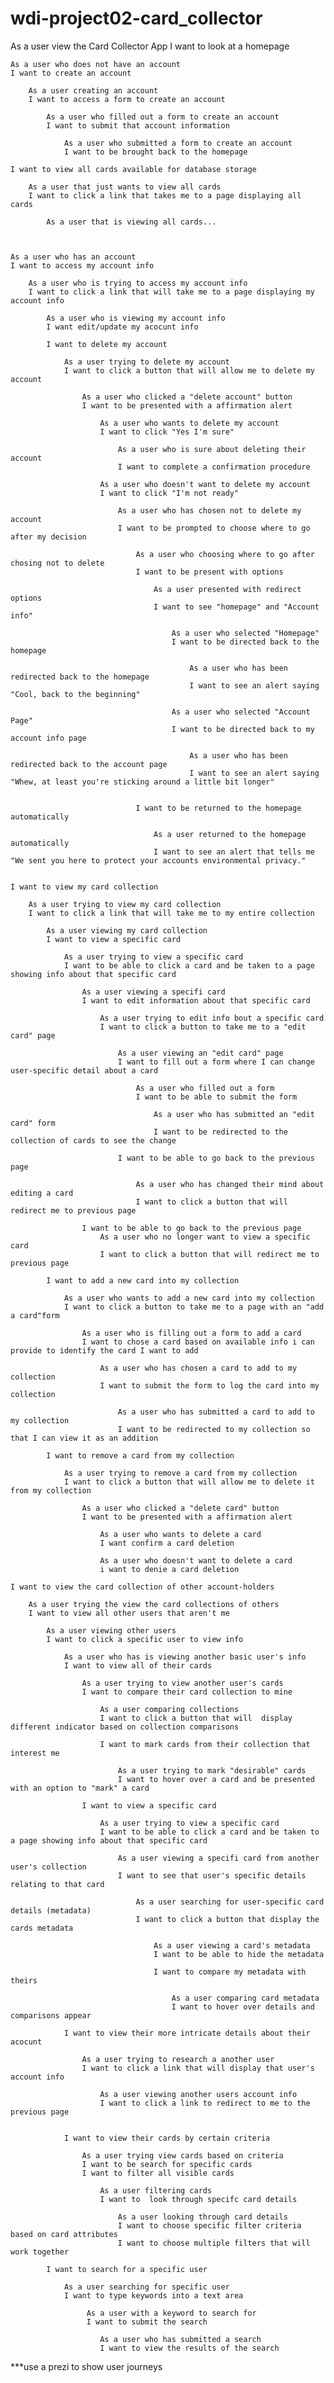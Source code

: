 # wdi-project02-card_collector

As a user view the Card Collector App
I want to look at a homepage
    
    As a user who does not have an account
    I want to create an account
        
        As a user creating an account
        I want to access a form to create an account
            
            As a user who filled out a form to create an account
            I want to submit that account information
                
                As a user who submitted a form to create an account
                I want to be brought back to the homepage

    I want to view all cards available for database storage
        
        As a user that just wants to view all cards
        I want to click a link that takes me to a page displaying all cards

            As a user that is viewing all cards...

            

    As a user who has an account
    I want to access my account info
        
        As a user who is trying to access my account info
        I want to click a link that will take me to a page displaying my account info
            
            As a user who is viewing my account info
            I want edit/update my acocunt info
            
            I want to delete my account
               
                As a user trying to delete my account
                I want to click a button that will allow me to delete my account

                    As a user who clicked a "delete account" button
                    I want to be presented with a affirmation alert

                        As a user who wants to delete my account
                        I want to click "Yes I'm sure"

                            As a user who is sure about deleting their account
                            I want to complete a confirmation procedure

                        As a user who doesn't want to delete my account
                        I want to click "I'm not ready"

                            As a user who has chosen not to delete my account
                            I want to be prompted to choose where to go after my decision

                                As a user who choosing where to go after chosing not to delete
                                I want to be present with options

                                    As a user presented with redirect options
                                    I want to see "homepage" and "Account info"

                                        As a user who selected "Homepage"
                                        I want to be directed back to the homepage

                                            As a user who has been redirected back to the homepage
                                            I want to see an alert saying "Cool, back to the beginning"
                                        
                                        As a user who selected "Account Page"
                                        I want to be directed back to my account info page

                                            As a user who has been redirected back to the account page
                                            I want to see an alert saying "Whew, at least you're sticking around a little bit longer"


                                I want to be returned to the homepage automatically
                                    
                                    As a user returned to the homepage automatically
                                    I want to see an alert that tells me "We sent you here to protect your accounts environmental privacy."

    
    I want to view my card collection
        
        As a user trying to view my card collection
        I want to click a link that will take me to my entire collection
            
            As a user viewing my card collection
            I want to view a specific card
                
                As a user trying to view a specific card
                I want to be able to click a card and be taken to a page showing info about that specific card
                    
                    As a user viewing a specifi card
                    I want to edit information about that specific card
                        
                        As a user trying to edit info bout a specific card
                        I want to click a button to take me to a "edit card" page
                            
                            As a user viewing an "edit card" page
                            I want to fill out a form where I can change user-specific detail about a card
                                
                                As a user who filled out a form
                                I want to be able to submit the form
                                    
                                    As a user who has submitted an "edit card" form
                                    I want to be redirected to the collection of cards to see the change

                            I want to be able to go back to the previous page
                                
                                As a user who has changed their mind about editing a card
                                I want to click a button that will redirect me to previous page

                    I want to be able to go back to the previous page
                        As a user who no longer want to view a specific card
                        I want to click a button that will redirect me to previous page
            
            I want to add a new card into my collection

                As a user who wants to add a new card into my collection
                I want to click a button to take me to a page with an "add a card"form 

                    As a user who is filling out a form to add a card
                    I want to chose a card based on available info i can provide to identify the card I want to add

                        As a user who has chosen a card to add to my collection
                        I want to submit the form to log the card into my collection

                            As a user who has submitted a card to add to my collection
                            I want to be redirected to my collection so that I can view it as an addition

            I want to remove a card from my collection

                As a user trying to remove a card from my collection
                I want to click a button that will allow me to delete it from my collection

                    As a user who clicked a "delete card" button
                    I want to be presented with a affirmation alert

                        As a user who wants to delete a card
                        I want confirm a card deletion

                        As a user who doesn't want to delete a card
                        i want to denie a card deletion

    I want to view the card collection of other account-holders
        
        As a user trying the view the card collections of others
        I want to view all other users that aren't me
            
            As a user viewing other users
            I want to click a specific user to view info 

                As a user who has is viewing another basic user's info
                I want to view all of their cards

                    As a user trying to view another user's cards
                    I want to compare their card collection to mine

                        As a user comparing collections
                        I want to click a button that will  display different indicator based on collection comparisons
                        
                        I want to mark cards from their collection that interest me
                            
                            As a user trying to mark "desirable" cards
                            I want to hover over a card and be presented with an option to "mark" a card

                    I want to view a specific card
                        
                        As a user trying to view a specific card
                        I want to be able to click a card and be taken to a page showing info about that specific card
                            
                            As a user viewing a specifi card from another user's collection
                            I want to see that user's specific details relating to that card

                                As a user searching for user-specific card details (metadata)
                                I want to click a button that display the cards metadata

                                    As a user viewing a card's metadata
                                    I want to be able to hide the metadata
                                    
                                    I want to compare my metadata with theirs

                                        As a user comparing card metadata
                                        I want to hover over details and comparisons appear

                I want to view their more intricate details about their acocunt
                    
                    As a user trying to research a another user
                    I want to click a link that will display that user's account info
                        
                        As a user viewing another users account info
                        I want to click a link to redirect to me to the previous page

                
                I want to view their cards by certain criteria
                    
                    As a user trying view cards based on criteria
                    I want to be search for specific cards
                    I want to filter all visible cards
                        
                        As a user filtering cards
                        I want to  look through specifc card details

                            As a user looking through card details 
                            I want to choose specific filter criteria  based on card attributes
                            I want to choose multiple filters that will work together
            
            I want to search for a specific user

                As a user searching for specific user
                I want to type keywords into a text area
                     
                     As a user with a keyword to search for
                     I want to submit the search

                        As a user who has submitted a search
                        I want to view the results of the search

***use a prezi to show user journeys